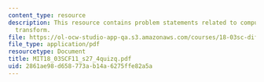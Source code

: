 ```yaml
---
content_type: resource
description: This resource contains problem statements related to computing the laplace
  transform.
file: https://ol-ocw-studio-app-qa.s3.amazonaws.com/courses/18-03sc-differential-equations-fall-2011/2861ae98d658773ab14a6275ffe82a5a_MIT18_03SCF11_s27_4quizq.pdf
file_type: application/pdf
resourcetype: Document
title: MIT18_03SCF11_s27_4quizq.pdf
uid: 2861ae98-d658-773a-b14a-6275ffe82a5a
---
```

